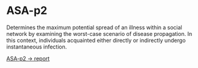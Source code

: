 # ASA-p2

Determines the maximum potential spread of an illness within a social network by examining the worst-case scenario of disease propagation. In this context, individuals acquainted either directly or indirectly undergo instantaneous infection.

[ASA-p2 -> report](https://www.overleaf.com/project/65707a93eb8fbcd962690de5)
